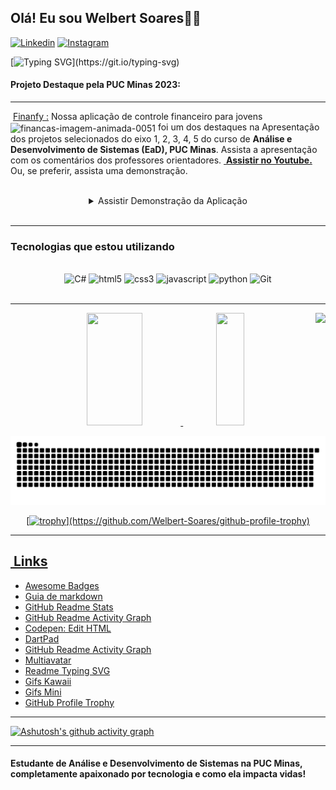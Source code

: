 
## Olá! Eu sou Welbert Soares👋🏼

[![Linkedin](https://img.shields.io/badge/LinkedIn-0077B5?style=for-the-badge&logo=linkedin&logoColor=white)](https://www.linkedin.com/in/welbert-soares-97b098243/)
[![Instagram](https://img.shields.io/badge/Instagram-E4405F?style=for-the-badge&logo=instagram&logoColor=white)](https://www.instagram.com/welbert.soarees/)

<div >

[![Typing SVG](https://readme-typing-svg.demolab.com?font=Arial&weight=1000&pause=1000&color=009CFF&vCenter=true&random=false&width=435&lines=Ol%C3%A1+meu+nome+%C3%A9+Welbert+Soares;Sou+apaixonado+por+tecnologia;+Estou+cursando+ADS+na+PUCMINAS;Venho+aprendendo;tecnologias+front-end+como;JAVASCRIPT%2C+CSS%2C+HTML%2C;+Frameworks+(+Vue%2C+Nuxt)%2C;J%C3%A1+em+Backend;+C%23+com+Entity+Framework;Muito+animado+para+as+futuras;tecnologias!)](https://git.io/typing-svg)



#### Projeto Destaque pela PUC Minas 2023:<img src="http://i11.photobucket.com/albums/a168/evelynregly/minigifs/mininews.gif" alt=""> 

</div>

---
<img src="http://i11.photobucket.com/albums/a168/evelynregly/minigifs/setinhu.gif" alt=""> [Finanfy :](https://youtu.be/h_580a0yRac?t=3474) Nossa aplicação de controle financeiro para jovens <img align="center" src="https://www.imagensanimadas.com/data/media/365/financas-imagem-animada-0051.gif" border="0" alt="financas-imagem-animada-0051" style="with:15px; height: 15px;"/> foi um dos destaques na Apresentação dos projetos selecionados do eixo 1, 2, 3, 4, 5 do curso de **Análise e Desenvolvimento de Sistemas (EaD), PUC Minas**. Assista a apresentação com os comentários dos professores orientadores. <img src="http://i11.photobucket.com/albums/a168/evelynregly/minigifs/mini026.gif" alt="" /><a href="https://youtu.be/h_580a0yRac?t=3474"> **Assistir no Youtube.** </a> Ou, se preferir, assista uma demonstração.

<div align="center" dir="auto"> 
<img src="http://i11.photobucket.com/albums/a168/evelynregly/minigifs/tv.gif" alt="">
 <details>

<summary>Assistir Demonstração da Aplicação</summary>

[desculpe o video não carregou assista  no youtube ](https://youtu.be/h_580a0yRac?t=3474)

### <img src="http://i11.photobucket.com/albums/a168/evelynregly/minigifs/mini092.gif" alt=""> **Obrigado por assistir.** </a>

</details> <img src="http://i11.photobucket.com/albums/a168/evelynregly/minigifs/minisetas.gif" alt="">

 </div>

-----

### Tecnologias que estou utilizando


<div align="center" style= "display: inline_block"><br>
    <img aling="center" alt="C#" src="https://img.shields.io/badge/C%23-239120?style=for-the-badge&logo=c-sharp&logoColor=white" />
    <img aling="center" alt="html5" src="https://img.shields.io/badge/HTML5-E34F26?style=for-the-badge&logo=html5&logoColor=white" />
    <img aling="center" alt="css3" src="https://img.shields.io/badge/CSS-239120?&style=for-the-badge&logo=css3&logoColor=white" />
    <img aling="center" alt="javascript" src="https://img.shields.io/badge/JavaScript-F7DF1E?style=for-the-badge&logo=javascript&logoColor=black" />
    <img aling="center" alt="python" src="https://img.shields.io/badge/Python-3776AB?style=for-the-badge&logo=python&logoColor=white" />
    <img aling="center" alt="Git" src="https://img.shields.io/badge/GIT-E44C30?style=for-the-badge&logo=git&logoColor=white" />
</div><br>

<div align="center" >

---
<div>
  <img height="180em" align="right" src="https://user-images.githubusercontent.com/5713670/87202985-820dcb80-c2b6-11ea-9f56-7ec461c497c3.gif" style="max-width: 100%; display: inline-block;" data-target="animated-image.originalImage">
  <a href="https://github.com/Welbert-Soares">
  <img height="180em" width="42%" src="https://github-readme-stats.vercel.app/api?username=Welbert-Soares&show_icons=true&theme=dracula&include_all_commits=true&count_private=true"/>
  <img height="180em" width="30%" src="https://github-readme-stats.vercel.app/api/top-langs/?username=Welbert-Soares&layout=compact&langs_count=7&theme=dracula"/>
 

</div>

![Snake animation](https://github.com/sabrinagomessilva/sabrinagomessilva/blob/output/github-contribution-grid-snake.svg)

<div align="center" dir="auto"> 

[![trophy](https://github-profile-trophy.vercel.app/?username=Welbert-Soares&theme=onedark&column=3&margin-w=15&margin-h=15&no-bg=true&rank=-?)](https://github.com/Welbert-Soares/github-profile-trophy)

 </div>


----
</div>

## <img src="http://i11.photobucket.com/albums/a168/evelynregly/minigifs/minibrilho.gif" alt="">  Links
- [Awesome Badges](https://dev.to/envoy_/150-badges-for-github-pnk#contact)
- [Guia de markdown](https://docs.pipz.com/central-de-ajuda/learning-center/guia-basico-de-markdown#open)
- [GitHub Readme Stats](https://github.com/anuraghazra/github-readme-stats)
- [GitHub Readme Activity Graph](https://ashutosh00710.github.io/github-readme-activity-graph/)
- [Codepen: Edit HTML](https://codepen.io/pen/)
- [DartPad](https://dartpad.dev/?)
- [GitHub Readme Activity Graph](https://ashutosh00710.github.io/github-readme-activity-graph/)
- [Multiavatar](https:/https://github.com/DenverCoder1/readme-typing-svg/api.multiavatar.com/)
- [Readme Typing SVG ](https://github.com/DenverCoder1/readme-typing-svg)
- [Gifs Kawaii](https:/https://github.com/DenverCoder1/readme-typing-svg/api.multiavatar.com/)
- [Gifs Mini](http://doacoesdapink.no.comunidades.net/lindos-mini-gifs)
- [GitHub Profile Trophy](https://github.com/ryo-ma/github-profile-trophy#filter-by-titles)
---
 [![Ashutosh's github activity graph](https://github-readme-activity-graph.vercel.app/graph?username=Welbert-Soares&bg_color=100f0f&color=fd12ed&line=e60a4c&point=f2e9f1&area=true&hide_border=true)](https://github.com/ashutosh00710/github-readme-activity-graph)


----

#### Estudante de Análise e Desenvolvimento de Sistemas na PUC Minas, completamente apaixonado por tecnologia e como ela impacta vidas!
